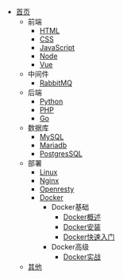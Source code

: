 - [首页](/)
  - 前端
    - [HTML](/zh-cn/html/)
    - [CSS](/zh-cn/css/)
    - [JavaScript](/zh-cn/js/)
    - [Node](/zh-cn/node/)
    - [Vue](/zh-cn/vue/)
  - 中间件
    - [RabbitMQ](/zh-cn/rabbitmq/)
  - 后端
    - [Python](/zh-cn/python/)
    - [PHP](/zh-cn/php/)
    - [Go](/zh-cn/go/)
  - 数据库
    - [MySQL](/zh-cn/mysql/)
    - [Mariadb](/zh-cn/mariadb/)
    - [PostgresSQL](/zh-cn/postgressql/)
  - 部署
    - [Linux](/zh-cn/linux/)
    - [Nginx](/zh-cn/nginx/)
    - [Openresty](/zh-cn/openresty/)
    - [Docker](/zh-cn/docker/)
      - Docker基础
        - [Docker概述](/zh-cn/docker/base/base.md)
        - [Docker安装](/zh-cn/docker/install/install.md)
        - [Docker快速入门](/zh-cn/docker/quickstart/quickstart.md)
      - Docker高级
        - [Docker实战](/zh-cn/docker/advance/advance.md)
  - [其他](/zh-cn/other/)